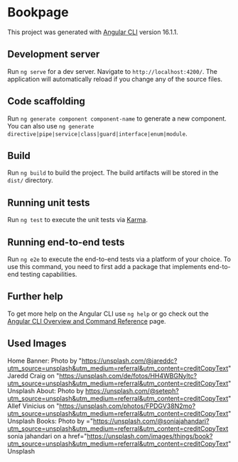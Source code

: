 # Bookpage

This project was generated with [Angular CLI](https://github.com/angular/angular-cli) version 16.1.1.

## Development server

Run `ng serve` for a dev server. Navigate to `http://localhost:4200/`. The application will automatically reload if you change any of the source files.

## Code scaffolding

Run `ng generate component component-name` to generate a new component. You can also use `ng generate directive|pipe|service|class|guard|interface|enum|module`.

## Build

Run `ng build` to build the project. The build artifacts will be stored in the `dist/` directory.

## Running unit tests

Run `ng test` to execute the unit tests via [Karma](https://karma-runner.github.io).

## Running end-to-end tests

Run `ng e2e` to execute the end-to-end tests via a platform of your choice. To use this command, you need to first add a package that implements end-to-end testing capabilities.

## Further help

To get more help on the Angular CLI use `ng help` or go check out the [Angular CLI Overview and Command Reference](https://angular.io/cli) page.

## Used Images

Home Banner: Photo by "https://unsplash.com/@jareddc?utm_source=unsplash&utm_medium=referral&utm_content=creditCopyText" Jaredd Craig on "https://unsplash.com/de/fotos/HH4WBGNyltc?utm_source=unsplash&utm_medium=referral&utm_content=creditCopyText" Unsplash
About: Photo by https://unsplash.com/@seteph?utm_source=unsplash&utm_medium=referral&utm_content=creditCopyText" Allef Vinicius on "https://unsplash.com/photos/FPDGV38N2mo?utm_source=unsplash&utm_medium=referral&utm_content=creditCopyText" Unsplash
Books: Photo by ="https://unsplash.com/@soniajahandari?utm_source=unsplash&utm_medium=referral&utm_content=creditCopyText sonia jahandari on a href="https://unsplash.com/images/things/book?utm_source=unsplash&utm_medium=referral&utm_content=creditCopyText" Unsplash

